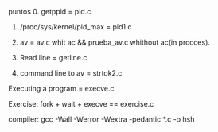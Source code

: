 puntos
0. getppid =  pid.c

1. /proc/sys/kernel/pid_max = pid1.c

0. av = av.c whit ac && prueba_av.c whithout ac(in procces).

1. Read line = getline.c

2. command line to av = strtok2.c

Executing a program = execve.c


Exercise: fork + wait + execve == exercise.c

compiler: gcc -Wall -Werror -Wextra -pedantic *.c -o hsh
